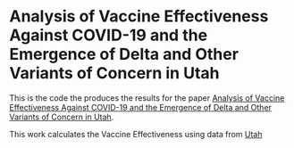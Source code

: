 # Analysis of Vaccine Effectiveness Against COVID-19 and the Emergence of Delta and Other Variants of Concern in Utah

This is the code the produces the results for the paper [Analysis of Vaccine Effectiveness Against COVID-19 and the Emergence of Delta and Other Variants of Concern in Utah](https://jamanetwork.com/journals/jamanetworkopen/article-abstract/2787438).


This work calculates the Vaccine Effectiveness using data from [Utah](https://coronavirus-dashboard.utah.gov/overview.html)
